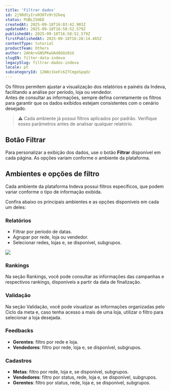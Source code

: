 ```yaml
---
title: 'Filtrar dados'
id: 2j98dtyIrxH3OTv9r32keq
status: PUBLISHED
createdAt: 2025-09-18T16:03:42.903Z
updatedAt: 2025-09-18T16:58:52.579Z
publishedAt: 2025-09-18T16:58:52.579Z
firstPublishedAt: 2025-09-18T16:28:14.465Z
contentType: tutorial
productTeam: Others
author: 2AhArvGNSPKwUAd8GOz0iU
slugEN: filter-data-indeva
legacySlug: filtrar-dados-indeva
locale: pt
subcategoryId: 12W8z1keFc6Z7CmgoSpqdz
---
```


Os filtros permitem ajustar a visualização dos relatórios e painéis da Indeva, facilitando a análise por período, loja ou vendedor.  
Antes de consultar as informações, sempre defina corretamente os filtros para garantir que os dados exibidos estejam consistentes com o cenário desejado.  

> ⚠️ Cada ambiente já possui filtros aplicados por padrão. Verifique esses parâmetros antes de analisar qualquer relatório.

## Botão Filtrar
Para personalizar a exibição dos dados, use o botão **Filtrar** disponível em cada página. As opções variam conforme o ambiente da plataforma.  

## Ambientes e opções de filtro
Cada ambiente da plataforma Indeva possui filtros específicos, que podem variar conforme o tipo de informação exibida.  

Confira abaixo os principais ambientes e as opções disponíveis em cada um deles:

### Relatórios
- Filtrar por período de datas.  
- Agrupar por rede, loja ou vendedor.  
- Selecionar redes, lojas e, se disponível, subgrupos.  

![](https://raw.githubusercontent.com/vtexdocs/help-center-content/refs/heads/main/docs/pt/tutorials/indeva-by-vtex/relat%C3%B3rios/filtrar-dados-indeva_1.png)

### Rankings
Na seção Rankings, você pode consultar as informações das campanhas e respectivos rankings, disponíveis a partir da data de finalização.  

### Validação
Na seção Validação, você pode visualizar as informações organizadas pelo Ciclo da meta e, caso tenha acesso a mais de uma loja, utilizar o filtro para selecionar a loja desejada.

### Feedbacks
- **Gerentes**: filtro por rede e loja.  
- **Vendedores**: filtro por rede, loja e, se disponível, subgrupos.  

### Cadastros
- **Metas**: filtro por rede, loja e, se disponível, subgrupos.  
- **Vendedores**: filtro por status, rede, loja e, se disponível, subgrupos.  
- **Gerentes**: filtro por status, rede, loja e, se disponível, subgrupos.  

